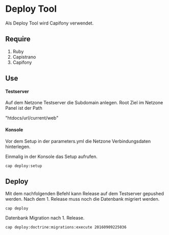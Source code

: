 # Deploy Tool

Als Deploy Tool wird Capifony verwendet.

## Require
1. Ruby
2. Capistrano
3. Capifony

## Use

#### Testserver

Auf dem Netzone Testserver die Subdomain anlegen. Root Ziel im Netzone Panel ist der Path 

"htdocs/url/current/web"

#### Konsole

Vor dem Setup in der parameters.yml die Netzone Verbindungsdaten  hinterlegen.

Einmalig in der Konsole das Setup aufrufen. 
```
cap deploy:setup
```

## Deploy
Mit dem nachfolgenden Befehl kann Release auf dem Testserver gepushed werden. Nach dem 1. Release muss noch die Datenbank 
 migriert werden.
```
cap deploy
```
Datenbank Migration nach 1. Release.
```
cap deploy:doctrine:migrations:execute 20160909225036
```
